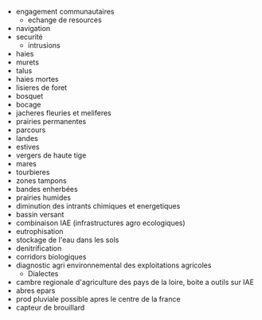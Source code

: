 - engagement communautaires
  - echange de resources
- navigation
- securité
  - intrusions
- haies
- murets
- talus
- haies mortes
- lisieres de foret
- bosquet
- bocage
- jacheres fleuries et meliferes
- prairies permanentes
- parcours
- landes
- estives
- vergers de haute tige
- mares
- tourbieres
- zones tampons
- bandes enherbées
- prairies humides
- diminution des intrants chimiques et energetiques
- bassin versant
- combinaison IAE (infrastructures agro ecologiques)
- eutrophisation
- stockage de l'eau dans les sols
- denitrification
- corridors biologiques
- diagnostic agri environnemental des exploitations agricoles
  - Dialectes
- cambre regionale d'agriculture des pays de la loire, boite a outils sur IAE
- abres epars
- prod pluviale possible apres le centre de la france
- capteur de brouillard
